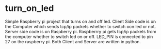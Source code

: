 # turn_on_led
Simple Raspberry pi project that turns on and off led.
Client Side code is on the Computer which sends tcp/ip packets whether to switch oon led or not.
Server side code is on Raspberry pi.
Raspberrry pi gets tcp/ip packets from the computer whether to switch led on or off.
LED_PIN is connected to pin 27 on the raspberry pi.
Both Client and Server are written in python.
